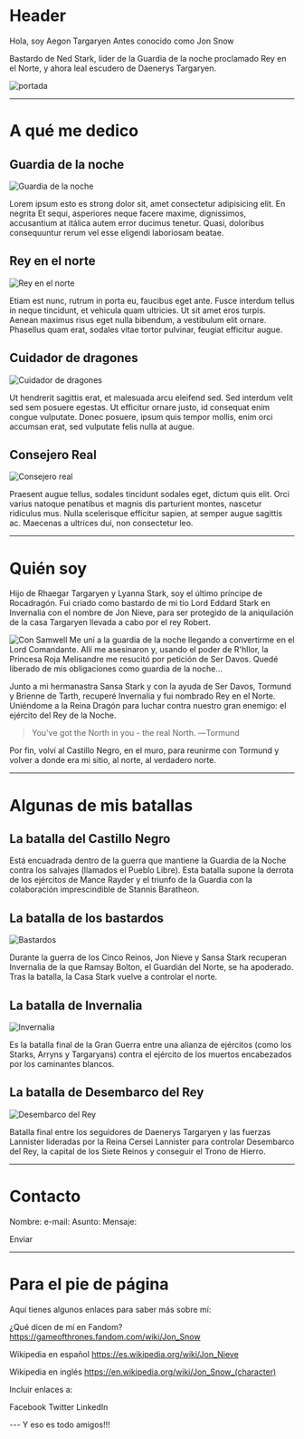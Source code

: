 # Header

Hola, soy Aegon Targaryen Antes conocido como Jon Snow

Bastardo de Ned Stark, líder de la Guardia de la noche proclamado
Rey en el Norte, y ahora leal escudero de Daenerys Targaryen.

![portada](header-bg.jpg)

---

# A qué me dedico

## Guardia de la noche

![Guardia de la noche](guardia-noche.jpg)

Lorem ipsum esto es strong dolor sit,
amet consectetur adipisicing elit. En negrita
Et sequi, asperiores neque facere maxime, dignissimos,
accusantium at itálica autem error ducimus tenetur. Quasi,
doloribus consequuntur rerum vel esse eligendi laboriosam beatae.

## Rey en el norte

![Rey en el norte](rey-norte.jpg)

Etiam est nunc, rutrum in porta eu, faucibus eget ante. Fusce
interdum tellus in neque tincidunt, et vehicula quam ultricies.
Ut sit amet eros turpis. Aenean maximus risus eget nulla bibendum,
a vestibulum elit ornare. Phasellus quam erat, sodales vitae tortor
pulvinar, feugiat efficitur augue.

## Cuidador de dragones

![Cuidador de dragones](cuidador-dragones.jpg)

Ut hendrerit sagittis erat, et malesuada arcu eleifend sed.
Sed interdum velit sed sem posuere egestas. Ut efficitur ornare justo,
id consequat enim congue vulputate. Donec posuere, ipsum quis tempor mollis,
enim orci accumsan erat, sed vulputate felis nulla at augue.

## Consejero Real

![Consejero real](consejero-real.jpg)

Praesent augue tellus, sodales tincidunt sodales eget, dictum
quis elit. Orci varius natoque penatibus et magnis dis parturient
montes, nascetur ridiculus mus. Nulla scelerisque efficitur sapien,
at semper augue sagittis ac. Maecenas a ultrices dui, non consectetur
leo.

---

# Quién soy

Hijo de Rhaegar Targaryen y Lyanna Stark, soy el último príncipe
de Rocadragón. Fui criado como bastardo de mi tío Lord Eddard Stark
en Invernalia con el nombre de Jon Nieve, para ser protegido de la
aniquilación de la casa Targaryen llevada a cabo por el rey Robert.

![Con Samwell](jon_and_samwell.jpg) Me uní a la guardia de la noche llegando a convertirme en el Lord Comandante.
Allí me asesinaron y, usando el poder de R'hllor, la Princesa Roja
Melisandre me resucitó por petición de Ser Davos. Quedé liberado de
mis obligaciones como guardia de la noche...

Junto a mi hermanastra Sansa Stark y con la ayuda de Ser Davos, Tormund y
Brienne de Tarth, recuperé Invernalia y fui nombrado Rey en el Norte.
Uniéndome a la Reina Dragón para luchar contra nuestro gran enemigo:
el ejército del Rey de la Noche.

> You've got the North in you - the real North.
> ―Tormund

Por fin, volví al Castillo Negro, en el muro, para reunirme con Tormund
y volver a donde era mi sitio, al norte, al verdadero norte.

---

# Algunas de mis batallas

## La batalla del Castillo Negro

Está encuadrada dentro de la guerra que mantiene la Guardia de la Noche
contra los salvajes (llamados el Pueblo Libre). Esta batalla supone la
derrota de los ejércitos de Mance Rayder y el triunfo de la Guardia con
la colaboración imprescindible de Stannis Baratheon.

## La batalla de los bastardos

![Bastardos](battle-of-bastards.jpg)

Durante la guerra de los Cinco Reinos, Jon Nieve y Sansa Stark recuperan
Invernalia de la que Ramsay Bolton, el Guardián del Norte, se ha apoderado.
Tras la batalla, la Casa Stark vuelve a controlar el norte.

## La batalla de Invernalia

![Invernalia](battle-of-winterfell.jpg)

Es la batalla final de la Gran Guerra entre una alianza de ejércitos
(como los Starks, Arryns y Targaryans) contra el ejército de los muertos
encabezados por los caminantes blancos.

## La batalla de Desembarco del Rey

![Desembarco del Rey](battle-of-kings-landing.jpg)

Batalla final entre los seguidores de Daenerys Targaryen y las
fuerzas Lannister lideradas por la Reina Cersei Lannister para
controlar Desembarco del Rey, la capital de los Siete Reinos y
conseguir el Trono de Hierro.

---

# Contacto

Nombre:
e-mail:
Asunto:
Mensaje:

Enviar

---

# Para el pie de página

Aquí tienes algunos enlaces para saber más sobre mí:

¿Qué dicen de mí en Fandom?
https://gameofthrones.fandom.com/wiki/Jon_Snow

Wikipedia en español
https://es.wikipedia.org/wiki/Jon_Nieve

Wikipedia en inglés
https://en.wikipedia.org/wiki/Jon_Snow_(character)

Incluir enlaces a:

Facebook
Twitter
LinkedIn

--- Y eso es todo amigos!!!
